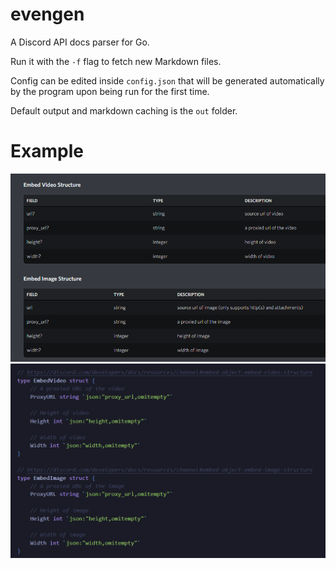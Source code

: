 # evengen

A Discord API docs parser for Go.

Run it with the `-f` flag to fetch new Markdown files.

Config can be edited inside `config.json` that will
be generated automatically by the program upon being run for the first time.

Default output and markdown caching is the `out` folder.

# Example

![Example input](/img/input.png)
![Example output](/img/output.png)